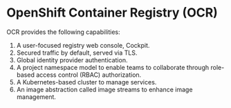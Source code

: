 # OpenShift Container Registry (OCR)

OCR provides the following capabilities:

  1. A user-focused registry web console, Cockpit.
  2. Secured traffic by default, served via TLS.
  3. Global identity provider authentication.
  4. A project namespace model to enable teams to collaborate through role-based
     access control (RBAC) authorization.
  5. A Kubernetes-based cluster to manage services.
  6. An image abstraction called image streams to enhance image management.
